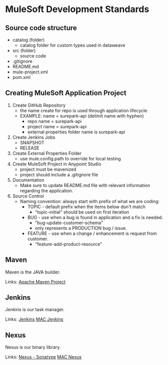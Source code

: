 # MuleSoft Development Standards

## Source code structure

* catalog (folder)
    * catalog folder for custom types used in dataweave
* src (folder)
    * source code
* .gitignore
* README.md
* mule-project.xml
* pom.xml

## Creating MuleSoft Application Project

1. Create GitHub Repository
    * the name create for repo is used through application lifecycle
    * EXAMPLE: name = surepark-api (delimit name with hyphen)
        * repo name = surepark-api
        * project name = surepark-api
        * external properties folder name is surepark-api
2. Create Jenkins Jobs
    * SNAPSHOT
    * RELEASE
3. Create External Properties Folder
    * use mule.config.path to override for local testing
4. Create MuleSoft Project in Anypoint Studio
    * project must be mavenized
    * project should include a .gitignore file
5. Documentation
    * Make sure to update README.md file with relevant information regarding the application.
6. Source Control
    * Naming convention: always start with prefix of what we are coding:
        * TOPIC - default prefix when the items below don't match
            * "topic-initial" should be used on first iteration
        * BUG - use when a bug is found in application and a fix is needed.
            * "bug-update-customer-schema"
            * only represents a PRODUCTION bug / issue.
        * FEATURE - use when a change / enhancement is request from customer.
            * "feature-add-product-resource"

## Maven
Maven is the JAVA builder. 

Links: 
[Apache Maven Project](https://maven.apache.org/)

## Jenkins
Jenkins is our task manager.

Links:
[Jenkins](https://jenkins.io/)
[MAC Jenkins](http://jenkins.mspairport.com:8080)

## Nexus
Nexus is our binary library.

Links:
[Nexus - Sonatype](https://www.sonatype.com/nexus-repository-sonatype)
[MAC Nexus](http://nexus.mspairport.com:8081/nexus/#)
